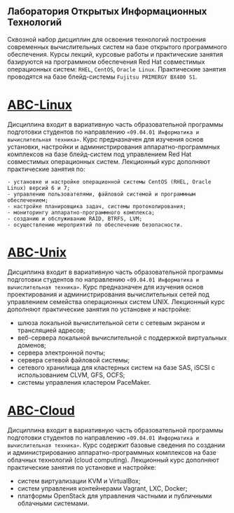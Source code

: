 ##  Лаборатория Открытых Информационных Технологий

Сквозной набор дисциплин для освоения технологий построения современных вычислительных систем на базе открытого программного обеспечения.
Курсы лекций, курсовые работы и практические занятия базируются на 
программном обеспечения Red Hat совместимых операционных систем: ``RHEL``, ``CentOS``, ``Oracle Linux``.
Практические занятия проводятся на базе блейд-системы ``Fujitsu PRIMERGY BX400 S1``.

[ABC-Linux](https://openit-guap-ru.github.io/ABC-Linux/)
========================================================
Дисциплина входит в вариативную часть образовательной программы подготовки студентов по направлению ``«09.04.01 Информатика и вычислительная техника»``.
Курс предназначен для изучения основ установки, настройки и администрирования аппаратно-программных комплексов на базе блейд-систем под управлением Red Hat совместимых операционных систем.
Лекционный курс дополняют практические занятия по:

    - установке и настройке операционной системы CentOS (RHEL, Oracle Linux) версий 6 и 7;
    - управлению пользователями, файловой системой и программным обеспечением;
    - настройке планировщика задач, системы протоколирования;
    - мониторингу аппаратно-программного комплекса;
    - созданию и обслуживанию RAID, BTRFS, LVM;
    - осуществлению мероприятий по обеспечению безопасности.

[ABC-Unix](https://openit-guap-ru.github.io/ABC-Unix)
=====================================================
Дисциплина входит в вариативную часть образовательной программы подготовки студентов по направлению ``«09.04.01 Информатика и вычислительная техника»``.
Курс предназначен для изучения основ проектирования и администрирования вычислительных сетей под управлением семейства операционных систем UNIX.
Лекционный курс дополняют практические занятия по установке и настройке:

- шлюза локальной вычислительной сети с сетевым экраном и трансляцией адресов;
- веб-сервера локальной вычислительной с поддержкой виртуальных доменов;
- сервера электронной почты;
- сервера сетевой файловой системы;
- сетевого хранилища для кластерных систем на базе SAS, iSCSI c использованием СLVM, GFS, OCFS;
- системы управления кластером PaceMaker.

[ABC-Cloud](https://openit-guap-ru.github.io/ABC-Cloud)
=======================================================
Дисциплина входит в вариативную часть образовательной программы подготовки студентов по направлению ``«09.04.01 Информатика и вычислительная техника»``. 
Курс содержит базовые сведения по создании и администрированию аппаратно-программных комплексов на базе облачных технологий (cloud computing).
Лекционный курс дополняют практические занятия по установке и настройке:

- систем виртуализации KVM и VirtualBox;
- систем управления контейнерами Vagrant, LXC, Docker;
- платформы OpenStack для управления частными и публичными облачными системами.
